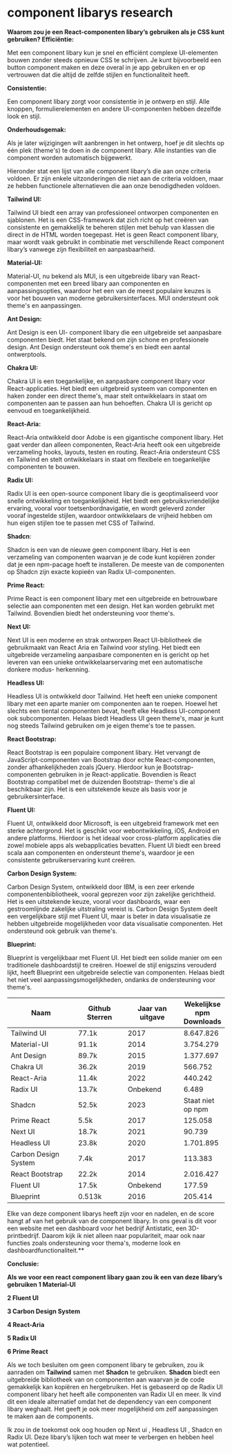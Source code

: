 # component libarys research

**Waarom zou je een React-componenten libary’s gebruiken als je CSS kunt gebruiken? Efficiëntie:**

Met een component libary kun je snel en efficiënt complexe UI-elementen bouwen zonder steeds opnieuw CSS te schrijven. Je kunt bijvoorbeeld een button component maken en deze overal in je app gebruiken en er op vertrouwen dat die altijd de zelfde stijlen en functionaliteit heeft.

**Consistentie:**

Een component libary zorgt voor consistentie in je ontwerp en stijl. Alle knoppen, formulierelementen en andere UI-componenten hebben dezelfde look en stijl.

**Onderhoudsgemak:**

Als je later wijzigingen wilt aanbrengen in het ontwerp, hoef je dit slechts op één plek (theme's) te doen in de component libary. Alle instanties van die component worden automatisch bijgewerkt.

Hieronder stat een lijst van alle component libary’s die aan onze criteria voldoen. Er zijn enkele uitzonderingen die niet aan de criteria voldoen, maar ze hebben functionele alternatieven die aan onze benodigdheden voldoen.

**Tailwind UI:**

Tailwind UI biedt een array van professioneel ontworpen componenten en sjablonen. Het is een CSS-framework dat zich richt op het creëren van consistente en gemakkelijk te beheren stijlen met behulp van klassen die direct in de HTML worden toegepast. Het is geen React component libary, maar wordt vaak gebruikt in combinatie met verschillende React component libary’s vanwege zijn flexibiliteit en aanpasbaarheid.

**Material-UI:**

Material-UI, nu bekend als MUI, is een uitgebreide libary van React-componenten met een breed libary aan componenten en aanpassingsopties, waardoor het een van de meest populaire keuzes is voor het bouwen van moderne gebruikersinterfaces. MUI ondersteunt ook theme's en aanpassingen.

**Ant Design:**

Ant Design is een UI- component libary die een uitgebreide set aanpasbare componenten biedt. Het staat bekend om zijn schone en professionele design. Ant Design ondersteunt ook theme's en biedt een aantal ontwerptools.

**Chakra UI:**

Chakra UI is een toegankelijke, en aanpasbare component libary voor React-applicaties. Het biedt een uitgebreid systeem van componenten en haken zonder een direct theme's, maar stelt ontwikkelaars in staat om componenten aan te passen aan hun behoeften. Chakra UI is gericht op eenvoud en toegankelijkheid.

**React-Aria:**

React-Aria ontwikkeld door Adobe is een gigantische component libary. Het gaat verder dan alleen componenten, React-Aria heeft ook een uitgebreide verzameling hooks, layouts, testen en routing. React-Aria ondersteunt CSS en Tailwind en stelt ontwikkelaars in staat om flexibele en toegankelijke componenten te bouwen.

**Radix UI:**

Radix UI is een open-source component libary die is geoptimaliseerd voor snelle ontwikkeling en toegankelijkheid. Het biedt een gebruiksvriendelijke ervaring, vooral voor toetsenbordnavigatie, en wordt geleverd zonder vooraf ingestelde stijlen, waardoor ontwikkelaars de vrijheid hebben om hun eigen stijlen toe te passen met CSS of Tailwind.

**Shadcn**:

Shadcn is een van de nieuwe geen component libary. Het is een verzameling van componenten waarvan je de code kunt kopiëren zonder dat je een npm-pacage hoeft te installeren. De meeste van de componenten op Shadcn zijn exacte kopieën van Radix UI-componenten.

**Prime React:**

Prime React is een component libary met een uitgebreide en betrouwbare selectie aan componenten met een design. Het kan worden gebruikt met Tailwind. Bovendien biedt het ondersteuning voor theme's.

**Next UI:**

Next UI is een moderne en strak ontworpen React UI-bibliotheek die gebruikmaakt van React Aria en Tailwind voor styling. Het biedt een uitgebreide verzameling aanpasbare componenten en is gericht op het leveren van een unieke ontwikkelaarservaring met een automatische donkere modus- herkenning.

**Headless UI:**

Headless UI is ontwikkeld door Tailwind. Het heeft een unieke component libary met een aparte manier om componenten aan te roepen. Hoewel het slechts een tiental componenten bevat, heeft elke Headless UI-component ook subcomponenten. Helaas biedt Headless UI geen theme's, maar je kunt nog steeds Tailwind gebruiken om je eigen theme's toe te passen.

**React Bootstrap:**

React Bootstrap is een populaire component libary. Het vervangt de JavaScript-componenten van Bootstrap door echte React-componenten, zonder afhankelijkheden zoals jQuery. Hierdoor kun je Bootstrap-componenten gebruiken in je React-applicatie. Bovendien is React Bootstrap compatibel met de duizenden Bootstrap- theme's die al beschikbaar zijn. Het is een uitstekende keuze als basis voor je gebruikersinterface.

**Fluent UI:**

Fluent UI, ontwikkeld door Microsoft, is een uitgebreid framework met een sterke achtergrond. Het is geschikt voor webontwikkeling, iOS, Android en andere platforms. Hierdoor is het ideaal voor cross-platform applicaties die zowel mobiele apps als webapplicaties bevatten. Fluent UI biedt een breed scala aan componenten en ondersteunt theme's, waardoor je een consistente gebruikerservaring kunt creëren.

**Carbon Design System:**

Carbon Design System, ontwikkeld door IBM, is een zeer erkende componentenbibliotheek, vooral geprezen voor zijn zakelijke gerichtheid. Het is een uitstekende keuze, vooral voor dashboards, waar een gestroomlijnde zakelijke uitstraling vereist is. Carbon Design System deelt een vergelijkbare stijl met Fluent UI, maar is beter in data visualisatie ze hebben uitgebreide mogelijkheden voor data visualisatie componenten. Het ondersteund ook gebruik van theme's.

**Blueprint:**

Blueprint is vergelijkbaar met Fluent UI. Het biedt een solide manier om een traditionele dashboardstijl te creëren. Hoewel de stijl enigszins verouderd lijkt, heeft Blueprint een uitgebreide selectie van componenten. Helaas biedt het niet veel aanpassingsmogelijkheden, ondanks de ondersteuning voor theme's.

<table><thead><tr><th width="220">Naam</th><th width="148">Github Sterren</th><th width="156">Jaar van uitgave</th><th>Wekelijkse npm Downloads</th></tr></thead><tbody><tr><td>Tailwind UI</td><td>77.1k</td><td>2017</td><td>8.647.826</td></tr><tr><td>Material-UI</td><td>91.1k</td><td>2014</td><td>3.754.279</td></tr><tr><td>Ant Design</td><td>89.7k</td><td>2015</td><td>1.377.697</td></tr><tr><td>Chakra UI</td><td>36.2k</td><td>2019</td><td>566.752</td></tr><tr><td>React-Aria</td><td>11.4k</td><td>2022</td><td>440.242</td></tr><tr><td>Radix UI</td><td>13.7k</td><td>Onbekend</td><td>6.489</td></tr><tr><td>Shadcn</td><td>52.5k</td><td>2023</td><td>Staat niet op npm</td></tr><tr><td>Prime React</td><td>5.5k</td><td>2017</td><td>125.058</td></tr><tr><td>Next UI</td><td>18.7k</td><td>2021</td><td>90.739</td></tr><tr><td>Headless UI</td><td>23.8k</td><td>2020</td><td>1.701.895</td></tr><tr><td>Carbon Design System</td><td>7.4k</td><td>2017</td><td>113.383</td></tr><tr><td>React Bootstrap</td><td>22.2k</td><td>2014</td><td>2.016.427</td></tr><tr><td>Fluent UI</td><td>17.5k</td><td>Onbekend</td><td>177.59</td></tr><tr><td>Blueprint</td><td>0.513k</td><td>2016</td><td>205.414</td></tr></tbody></table>

Elke van deze component libarys heeft zijn voor en nadelen, en de score hangt af van het gebruik van de component libary. In ons geval is dit voor een website met een dashboard voor het bedrijf Antistatic, een 3D-printbedrijf. Daarom kijk ik niet alleen naar populariteit, maar ook naar functies zoals ondersteuning voor thema's, moderne look en dashboardfunctionaliteit.\*\*

**Conclusie:**

**Als we voor een react component libary gaan zou ik een van deze libary’s gebruiken 1 Material-UI**

**2 Fluent UI**

**3 Carbon Design System**

**4 React-Aria**

**5 Radix UI**

**6 Prime React**

Als we toch besluiten om geen component libary te gebruiken, zou ik aanraden om **Tailwind** samen met **Shadcn** te gebruiken. **Shadcn** biedt een uitgebreide bibliotheek van on componenten aan waarvan je de code gemakkelijk kan kopiëren en hergebruiken. Het is gebaseerd op de Radix UI component libary het heeft alle componenten van Radix UI en meer. Ik vind dit een ideale alternatief omdat het de dependency van een component libary weghaalt. Het geeft je ook meer mogelijkheid om zelf aanpassingen te maken aan de components.

Ik zou in de toekomst ook oog houden op Next ui , Headless UI , Shadcn en Radix UI. Deze libary’s lijken toch wat meer te verbergen en hebben heel wat potentieel.
